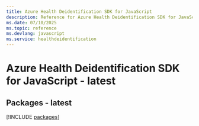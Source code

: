 ```yaml
---
title: Azure Health Deidentification SDK for JavaScript
description: Reference for Azure Health Deidentification SDK for JavaScript
ms.date: 07/10/2025
ms.topic: reference
ms.devlang: javascript
ms.service: healthdeidentification
---
```

# Azure Health Deidentification SDK for JavaScript - latest
## Packages - latest
[!INCLUDE [packages](health-deidentification-index.md)]